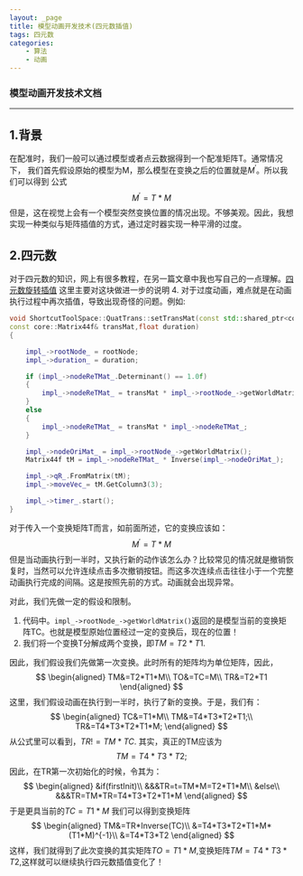 ```yaml
---
layout: _page
title: 模型动画开发技术(四元数插值)
tags: 四元数
categories: 
    - 算法
    - 动画
---
```


### 模型动画开发技术文档
*****************

## 1.背景
在配准时，我们一般可以通过模型或者点云数据得到一个配准矩阵T。通常情况下，
我们首先假设原始的模型为M，那么模型在变换之后的位置就是$M^{'}$。所以我们可以得到
公式
$$
M^{'}=T*M
$$
但是，这在视觉上会有一个模型突然变换位置的情况出现。不够美观。因此，我想实现一种类似与矩阵插值的方式，通过定时器实现一种平滑的过度。

## 2.四元数

对于四元数的知识，网上有很多教程，在另一篇文章中我也写自己的一点理解。[四元数旋转插值](./工作记录本.md)
这里主要对这块做进一步的说明
4. 对于过度动画，难点就是在动画执行过程中再次插值，导致出现奇怪的问题。例如:

```C++
void ShortcutToolSpace::QuatTrans::setTransMat(const std::shared_ptr<core::MatrixTransform>& rootNode, 
const core::Matrix44f& transMat,float duration)
{

    impl_->rootNode_ = rootNode;
    impl_->duration_ = duration;

    if (impl_->nodeReTMat_.Determinant() == 1.0f)
    {
        impl_->nodeReTMat_ = transMat * impl_->rootNode_->getWorldMatrix();
    }
    else
    {
        impl_->nodeReTMat_ = transMat * impl_->nodeReTMat_;
    }

    impl_->nodeOriMat_ = impl_->rootNode_->getWorldMatrix();
    Matrix44f tM = impl_->nodeReTMat_ * Inverse(impl_->nodeOriMat_);

    impl_->qR_.FromMatrix(tM);
    impl_->moveVec_= tM.GetColumn3(3);

    impl_->timer_.start();
}
```
对于传入一个变换矩阵T而言，如前面所述，它的变换应该如：
$$
M^{'}=T*M
$$
但是当动画执行到一半时，又执行新的动作该怎么办？比较常见的情况就是撤销恢复时，当然可以允许连续点击多次撤销按钮。而这多次连续点击往往小于一个完整动画执行完成的间隔。这是按照先前的方式。动画就会出现异常。

对此，我们先做一定的假设和限制。
1. 代码中。``impl_->rootNode_->getWorldMatrix()``返回的是模型当前的变换矩阵TC。也就是模型原始位置经过一定的变换后，现在的位置！
2. 我们将一个变换T分解成两个变换，即$TM=T2*T1$.




因此，我们假设我们先做第一次变换。此时所有的矩阵均为单位矩阵，因此，
$$
\begin{aligned}
TM&=T2*T1*M\\
TO&=TC=M\\
TR&=T2*T1
\end{aligned}
$$
这里，我们假设动画在执行到一半时，执行了新的变换。于是，我们有：
$$
\begin{aligned}
TC&=T1*M\\
TM&=T4*T3*T2*T1;\\
TR&=T4*T3*T2*T1*M;
\end{aligned}
$$
从公式里可以看到，$TR!=TM*TC$.
其实，真正的TM应该为
$$
TM=T4*T3*T2;
$$
因此，在TR第一次初始化的时候，令其为：
$$
\begin{aligned}
&if(firstInit)\\
&&&TR=t=TM*M=T2*T1*M\\
&else\\
&&&TR=TM*TR=T4*T3*T2*T1*M
\end{aligned}
$$
于是更具当前的$TC=T1*M$
我们可以得到变换矩阵
$$
\begin{aligned}
TM&=TR*Inverse(TC)\\
&=T4*T3*T2*T1*M*(T1*M)^{-1}\\
&=T4*T3*T2
\end{aligned}
$$
这样，我们就得到了此次变换的其实矩阵$TO=T1*M$,变换矩阵$TM=T4*T3*T2$,这样就可以继续执行四元数插值变化了！
